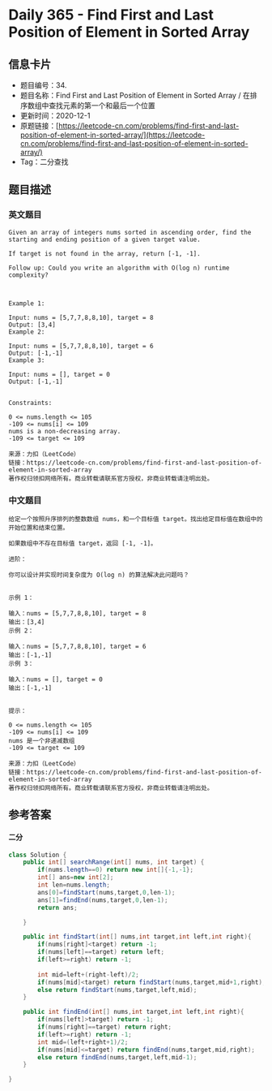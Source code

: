 # Daily 365 - Find First and Last Position of Element in Sorted Array

## 信息卡片
- 题目编号：34. 
- 题目名称：Find First and Last Position of Element in Sorted Array / 在排序数组中查找元素的第一个和最后一个位置
- 更新时间：2020-12-1
- 原题链接：[https://leetcode-cn.com/problems/find-first-and-last-position-of-element-in-sorted-array/](https://leetcode-cn.com/problems/find-first-and-last-position-of-element-in-sorted-array/)
- Tag：二分查找



## 题目描述
### 英文题目
```
Given an array of integers nums sorted in ascending order, find the starting and ending position of a given target value.

If target is not found in the array, return [-1, -1].

Follow up: Could you write an algorithm with O(log n) runtime complexity?

 

Example 1:

Input: nums = [5,7,7,8,8,10], target = 8
Output: [3,4]
Example 2:

Input: nums = [5,7,7,8,8,10], target = 6
Output: [-1,-1]
Example 3:

Input: nums = [], target = 0
Output: [-1,-1]
 

Constraints:

0 <= nums.length <= 105
-109 <= nums[i] <= 109
nums is a non-decreasing array.
-109 <= target <= 109

来源：力扣（LeetCode）
链接：https://leetcode-cn.com/problems/find-first-and-last-position-of-element-in-sorted-array
著作权归领扣网络所有。商业转载请联系官方授权，非商业转载请注明出处。
```


### 中文题目
```
给定一个按照升序排列的整数数组 nums，和一个目标值 target。找出给定目标值在数组中的开始位置和结束位置。

如果数组中不存在目标值 target，返回 [-1, -1]。

进阶：

你可以设计并实现时间复杂度为 O(log n) 的算法解决此问题吗？
 

示例 1：

输入：nums = [5,7,7,8,8,10], target = 8
输出：[3,4]
示例 2：

输入：nums = [5,7,7,8,8,10], target = 6
输出：[-1,-1]
示例 3：

输入：nums = [], target = 0
输出：[-1,-1]
 

提示：

0 <= nums.length <= 105
-109 <= nums[i] <= 109
nums 是一个非递减数组
-109 <= target <= 109

来源：力扣（LeetCode）
链接：https://leetcode-cn.com/problems/find-first-and-last-position-of-element-in-sorted-array
著作权归领扣网络所有。商业转载请联系官方授权，非商业转载请注明出处。
```


## 参考答案
#### **二分**
```java
class Solution {
    public int[] searchRange(int[] nums, int target) {
        if(nums.length==0) return new int[]{-1,-1};
        int[] ans=new int[2];
        int len=nums.length;
        ans[0]=findStart(nums,target,0,len-1);
        ans[1]=findEnd(nums,target,0,len-1);
        return ans;

    }

    public int findStart(int[] nums,int target,int left,int right){
        if(nums[right]<target) return -1;
        if(nums[left]==target) return left;
        if(left>=right) return -1;
        
        int mid=left+(right-left)/2;
        if(nums[mid]<target) return findStart(nums,target,mid+1,right);
        else return findStart(nums,target,left,mid);
    }

    public int findEnd(int[] nums,int target,int left,int right){
        if(nums[left]>target) return -1;
        if(nums[right]==target) return right;
        if(left>=right) return -1;
        int mid=(left+right+1)/2;
        if(nums[mid]<=target) return findEnd(nums,target,mid,right);
        else return findEnd(nums,target,left,mid-1);
    }

}
```


